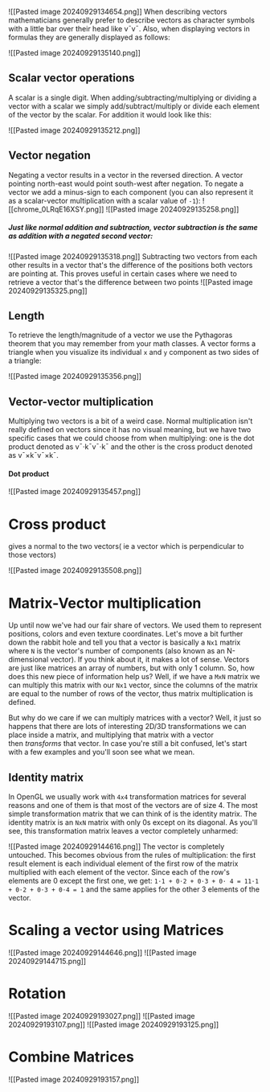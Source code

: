 ![[Pasted image 20240929134654.png]]
When describing vectors mathematicians generally prefer to describe vectors as character symbols with a little bar over their head like v¯v¯. Also, when displaying vectors in formulas they are generally displayed as follows:

![[Pasted image 20240929135140.png]]

## Scalar vector operations

A scalar is a single digit. When adding/subtracting/multiplying or dividing a vector with a scalar we simply add/subtract/multiply or divide each element of the vector by the scalar. For addition it would look like this:

![[Pasted image 20240929135212.png]]
## Vector negation

Negating a vector results in a vector in the reversed direction. A vector pointing north-east would point south-west after negation. To negate a vector we add a minus-sign to each component (you can also represent it as a scalar-vector multiplication with a scalar value of `-1`):
![[chrome_0LRqE16XSY.png]]
![[Pasted image 20240929135258.png]]
##### Just like normal addition and subtraction, vector subtraction is the same as addition with a negated second vector:
![[Pasted image 20240929135318.png]]
Subtracting two vectors from each other results in a vector that's the difference of the positions both vectors are pointing at. This proves useful in certain cases where we need to retrieve a vector that's the difference between two points
![[Pasted image 20240929135325.png]]
## Length

To retrieve the length/magnitude of a vector we use the Pythagoras theorem that you may remember from your math classes. A vector forms a triangle when you visualize its individual `x` and `y` component as two sides of a triangle:


![[Pasted image 20240929135356.png]]
## Vector-vector multiplication

Multiplying two vectors is a bit of a weird case. Normal multiplication isn't really defined on vectors since it has no visual meaning, but we have two specific cases that we could choose from when multiplying: one is the dot product denoted as v¯⋅k¯v¯⋅k¯ and the other is the cross product denoted as v¯×k¯v¯×k¯.

#### Dot product


![[Pasted image 20240929135457.png]]
# Cross product
gives a normal to the two vectors( ie a vector which is perpendicular to those vectors)

![[Pasted image 20240929135508.png]]
# Matrix-Vector multiplication

Up until now we've had our fair share of vectors. We used them to represent positions, colors and even texture coordinates. Let's move a bit further down the rabbit hole and tell you that a vector is basically a `Nx1` matrix where `N` is the vector's number of components (also known as an N-dimensional vector). If you think about it, it makes a lot of sense. Vectors are just like matrices an array of numbers, but with only 1 column. So, how does this new piece of information help us? Well, if we have a `MxN` matrix we can multiply this matrix with our `Nx1` vector, since the columns of the matrix are equal to the number of rows of the vector, thus matrix multiplication is defined.

But why do we care if we can multiply matrices with a vector? Well, it just so happens that there are lots of interesting 2D/3D transformations we can place inside a matrix, and multiplying that matrix with a vector then _transforms_ that vector. In case you're still a bit confused, let's start with a few examples and you'll soon see what we mean.

## Identity matrix

In OpenGL we usually work with `4x4` transformation matrices for several reasons and one of them is that most of the vectors are of size 4. The most simple transformation matrix that we can think of is the identity matrix. The identity matrix is an `NxN` matrix with only 0s except on its diagonal. As you'll see, this transformation matrix leaves a vector completely unharmed: 

![[Pasted image 20240929144616.png]]
The vector is completely untouched. This becomes obvious from the rules of multiplication: the first result element is each individual element of the first row of the matrix multiplied with each element of the vector. Since each of the row's elements are 0 except the first one, we get: `1⋅1 + 0⋅2 + 0⋅3 + 0⋅ 4 = 11⋅1 + 0⋅2 + 0⋅3 + 0⋅4 = 1` and the same applies for the other 3 elements of the vector.

# Scaling a vector using Matrices 
![[Pasted image 20240929144646.png]]
![[Pasted image 20240929144715.png]]
 
  # Rotation
![[Pasted image 20240929193027.png]]
![[Pasted image 20240929193107.png]]
![[Pasted image 20240929193125.png]]

# Combine Matrices

![[Pasted image 20240929193157.png]]
